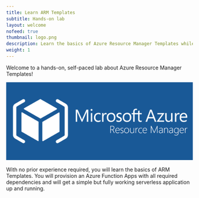 ```yaml
---
title: Learn ARM Templates
subtitle: Hands-on lab
layout: welcome
nofeed: true
thumbnail: logo.png
description: Learn the basics of Azure Resource Manager Templates while creating serverless infrastructure.
weight: 1
---
```


Welcome to a hands-on, self-paced lab about Azure Resource Manager Templates!

![ARM Templates](logo.png)

With no prior experience required, you will learn the basics of ARM Templates. You will provision an Azure Function Apps with all required dependencies and will get a simple but fully working serverless application up and running.
